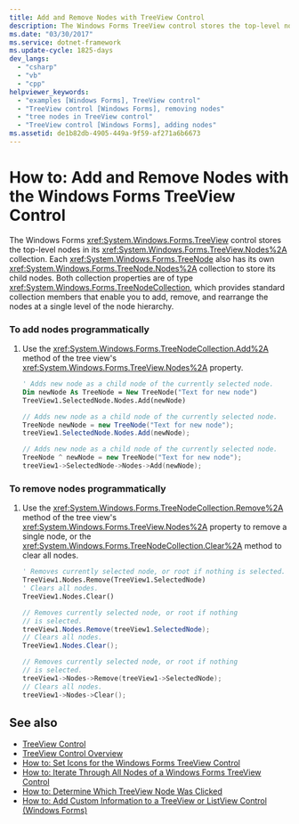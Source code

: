 ```yaml
---
title: Add and Remove Nodes with TreeView Control
description: The Windows Forms TreeView control stores the top-level nodes. Learn how to add and remove nodes with the Windows Forms TreeView control.
ms.date: "03/30/2017"
ms.service: dotnet-framework
ms.update-cycle: 1825-days
dev_langs:
  - "csharp"
  - "vb"
  - "cpp"
helpviewer_keywords:
  - "examples [Windows Forms], TreeView control"
  - "TreeView control [Windows Forms], removing nodes"
  - "tree nodes in TreeView control"
  - "TreeView control [Windows Forms], adding nodes"
ms.assetid: de1b82db-4905-449a-9f59-af271a6b6673
---
```

# How to: Add and Remove Nodes with the Windows Forms TreeView Control

The Windows Forms <xref:System.Windows.Forms.TreeView> control stores the top-level nodes in its <xref:System.Windows.Forms.TreeView.Nodes%2A> collection. Each <xref:System.Windows.Forms.TreeNode> also has its own <xref:System.Windows.Forms.TreeNode.Nodes%2A> collection to store its child nodes. Both collection properties are of type <xref:System.Windows.Forms.TreeNodeCollection>, which provides standard collection members that enable you to add, remove, and rearrange the nodes at a single level of the node hierarchy.

### To add nodes programmatically

1. Use the <xref:System.Windows.Forms.TreeNodeCollection.Add%2A> method of the tree view's <xref:System.Windows.Forms.TreeView.Nodes%2A> property.

    ```vb
    ' Adds new node as a child node of the currently selected node.
    Dim newNode As TreeNode = New TreeNode("Text for new node")
    TreeView1.SelectedNode.Nodes.Add(newNode)
    ```

    ```csharp
    // Adds new node as a child node of the currently selected node.
    TreeNode newNode = new TreeNode("Text for new node");
    treeView1.SelectedNode.Nodes.Add(newNode);
    ```

    ```cpp
    // Adds new node as a child node of the currently selected node.
    TreeNode ^ newNode = new TreeNode("Text for new node");
    treeView1->SelectedNode->Nodes->Add(newNode);
    ```

### To remove nodes programmatically

1. Use the <xref:System.Windows.Forms.TreeNodeCollection.Remove%2A> method of the tree view's <xref:System.Windows.Forms.TreeView.Nodes%2A> property to remove a single node, or the <xref:System.Windows.Forms.TreeNodeCollection.Clear%2A> method to clear all nodes.

    ```vb
    ' Removes currently selected node, or root if nothing is selected.
    TreeView1.Nodes.Remove(TreeView1.SelectedNode)
    ' Clears all nodes.
    TreeView1.Nodes.Clear()
    ```

    ```csharp
    // Removes currently selected node, or root if nothing
    // is selected.
    treeView1.Nodes.Remove(treeView1.SelectedNode);
    // Clears all nodes.
    TreeView1.Nodes.Clear();
    ```

    ```cpp
    // Removes currently selected node, or root if nothing
    // is selected.
    treeView1->Nodes->Remove(treeView1->SelectedNode);
    // Clears all nodes.
    treeView1->Nodes->Clear();
    ```

## See also

- [TreeView Control](treeview-control-windows-forms.md)
- [TreeView Control Overview](treeview-control-overview-windows-forms.md)
- [How to: Set Icons for the Windows Forms TreeView Control](how-to-set-icons-for-the-windows-forms-treeview-control.md)
- [How to: Iterate Through All Nodes of a Windows Forms TreeView Control](how-to-iterate-through-all-nodes-of-a-windows-forms-treeview-control.md)
- [How to: Determine Which TreeView Node Was Clicked](how-to-determine-which-treeview-node-was-clicked-windows-forms.md)
- [How to: Add Custom Information to a TreeView or ListView Control (Windows Forms)](add-custom-information-to-a-treeview-or-listview-control-wf.md)
